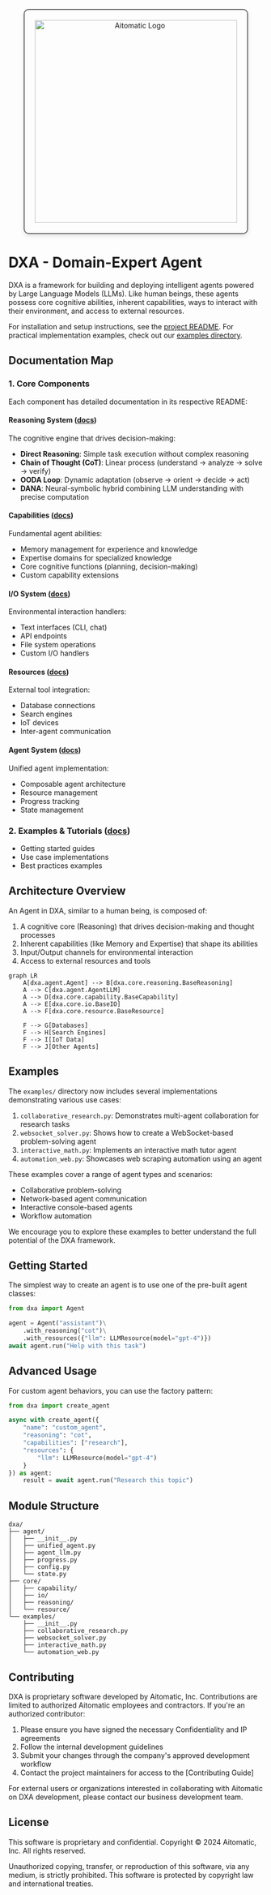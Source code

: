 <!-- markdownlint-disable MD041 -->
<!-- markdownlint-disable MD033 -->
<p align="center">
  <img src="https://cdn.prod.website-files.com/62a10970901ba826988ed5aa/62d942adcae82825089dabdb_aitomatic-logo-black.png" alt="Aitomatic Logo" width="400" style="border: 2px solid #666; border-radius: 10px; padding: 20px; box-shadow: 0 4px 8px rgba(0,0,0,0.1);"/>
</p>

# DXA - Domain-Expert Agent

DXA is a framework for building and deploying intelligent agents powered by Large Language Models (LLMs). Like human beings, these agents possess core cognitive abilities, inherent capabilities, ways to interact with their environment, and access to external resources.

For installation and setup instructions, see the [project README](../README.md). For practical implementation examples, check out our [examples directory](../examples/README.md).

## Documentation Map

### 1. Core Components

Each component has detailed documentation in its respective README:

#### Reasoning System ([docs](dxa/core/reasoning/README.md))

The cognitive engine that drives decision-making:

- **Direct Reasoning**: Simple task execution without complex reasoning
- **Chain of Thought (CoT)**: Linear process (understand → analyze → solve → verify)
- **OODA Loop**: Dynamic adaptation (observe → orient → decide → act)
- **DANA**: Neural-symbolic hybrid combining LLM understanding with precise computation

#### Capabilities ([docs](dxa/core/capability/README.md))

Fundamental agent abilities:

- Memory management for experience and knowledge
- Expertise domains for specialized knowledge
- Core cognitive functions (planning, decision-making)
- Custom capability extensions

#### I/O System ([docs](dxa/core/io/README.md))

Environmental interaction handlers:

- Text interfaces (CLI, chat)
- API endpoints
- File system operations
- Custom I/O handlers

#### Resources ([docs](dxa/core/resource/README.md))

External tool integration:

- Database connections
- Search engines
- IoT devices
- Inter-agent communication

#### Agent System ([docs](dxa/agent/README.md))

Unified agent implementation:

- Composable agent architecture
- Resource management
- Progress tracking
- State management

### 2. Examples & Tutorials ([docs](examples/README.md))

- Getting started guides
- Use case implementations
- Best practices examples

## Architecture Overview

An Agent in DXA, similar to a human being, is composed of:

1. A cognitive core (Reasoning) that drives decision-making and thought processes
2. Inherent capabilities (like Memory and Expertise) that shape its abilities
3. Input/Output channels for environmental interaction
4. Access to external resources and tools

```mermaid
graph LR
    A[dxa.agent.Agent] --> B[dxa.core.reasoning.BaseReasoning]
    A --> C[dxa.agent.AgentLLM]
    A --> D[dxa.core.capability.BaseCapability]
    A --> E[dxa.core.io.BaseIO]
    A --> F[dxa.core.resource.BaseResource]
    
    F --> G[Databases]
    F --> H[Search Engines]
    F --> I[IoT Data]
    F --> J[Other Agents]
```

## Examples

The `examples/` directory now includes several implementations demonstrating various use cases:

1. `collaborative_research.py`: Demonstrates multi-agent collaboration for research tasks
2. `websocket_solver.py`: Shows how to create a WebSocket-based problem-solving agent
3. `interactive_math.py`: Implements an interactive math tutor agent
4. `automation_web.py`: Showcases web scraping automation using an agent

These examples cover a range of agent types and scenarios:

- Collaborative problem-solving
- Network-based agent communication
- Interactive console-based agents
- Workflow automation

We encourage you to explore these examples to better understand the full potential of the DXA framework.

## Getting Started

The simplest way to create an agent is to use one of the pre-built agent classes:

```python
from dxa import Agent

agent = Agent("assistant")\
    .with_reasoning("cot")\
    .with_resources({"llm": LLMResource(model="gpt-4")})
await agent.run("Help with this task")
```

## Advanced Usage

For custom agent behaviors, you can use the factory pattern:

```python
from dxa import create_agent

async with create_agent({
    "name": "custom_agent",
    "reasoning": "cot",
    "capabilities": ["research"],
    "resources": {
        "llm": LLMResource(model="gpt-4")
    }
}) as agent:
    result = await agent.run("Research this topic")
```

## Module Structure

```text
dxa/
├── agent/
│   ├── __init__.py
│   ├── unified_agent.py
│   ├── agent_llm.py
│   ├── progress.py
│   ├── config.py
│   └── state.py
├── core/
│   ├── capability/
│   ├── io/
│   ├── reasoning/
│   └── resource/
└── examples/
    ├── __init__.py
    ├── collaborative_research.py
    ├── websocket_solver.py
    ├── interactive_math.py
    └── automation_web.py
```

## Contributing

DXA is proprietary software developed by Aitomatic, Inc. Contributions are limited to authorized Aitomatic employees and contractors. If you're an authorized contributor:

1. Please ensure you have signed the necessary Confidentiality and IP agreements
2. Follow the internal development guidelines
3. Submit your changes through the company's approved development workflow
4. Contact the project maintainers for access to the [Contributing Guide]

For external users or organizations interested in collaborating with Aitomatic on DXA development, please contact our business development team.

## License

This software is proprietary and confidential. Copyright © 2024 Aitomatic, Inc. All rights reserved.

Unauthorized copying, transfer, or reproduction of this software, via any medium, is strictly prohibited. This software is protected by copyright law and international treaties.
